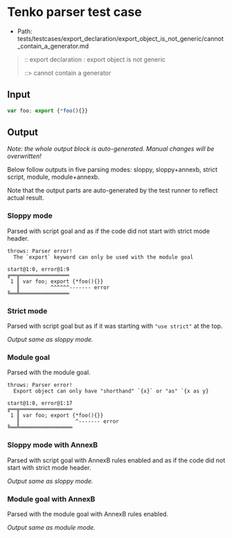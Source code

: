 # Tenko parser test case

- Path: tests/testcases/export_declaration/export_object_is_not_generic/cannot_contain_a_generator.md

> :: export declaration : export object is not generic
>
> ::> cannot contain a generator

## Input

`````js
var foo; export {*foo(){}}
`````

## Output

_Note: the whole output block is auto-generated. Manual changes will be overwritten!_

Below follow outputs in five parsing modes: sloppy, sloppy+annexb, strict script, module, module+annexb.

Note that the output parts are auto-generated by the test runner to reflect actual result.

### Sloppy mode

Parsed with script goal and as if the code did not start with strict mode header.

`````
throws: Parser error!
  The `export` keyword can only be used with the module goal

start@1:0, error@1:9
╔══╦════════════════
 1 ║ var foo; export {*foo(){}}
   ║          ^^^^^^------- error
╚══╩════════════════

`````

### Strict mode

Parsed with script goal but as if it was starting with `"use strict"` at the top.

_Output same as sloppy mode._

### Module goal

Parsed with the module goal.

`````
throws: Parser error!
  Export object can only have "shorthand" `{x}` or "as" `{x as y}

start@1:0, error@1:17
╔══╦═════════════════
 1 ║ var foo; export {*foo(){}}
   ║                  ^------- error
╚══╩═════════════════

`````

### Sloppy mode with AnnexB

Parsed with script goal with AnnexB rules enabled and as if the code did not start with strict mode header.

_Output same as sloppy mode._

### Module goal with AnnexB

Parsed with the module goal with AnnexB rules enabled.

_Output same as module mode._
